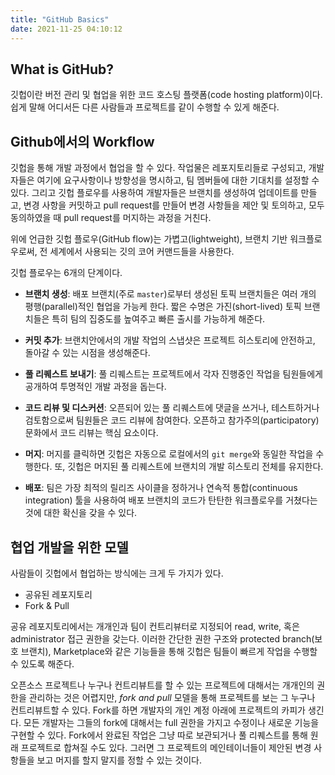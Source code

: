```yaml
---
title: "GitHub Basics"
date: 2021-11-25 04:10:12
---
```


## What is GitHub?

깃헙이란 버전 관리 및 협업을 위한 코드 호스팅 플랫폼(code hosting platform)이다. 쉽게 말해 어디서든 다른 사람들과 프로젝트를 같이 수행할 수 있게 해준다.

## Github에서의 Workflow

깃헙을 통해 개발 과정에서 협업을 할 수 있다. 작업물은 레포지토리들로 구성되고, 개발자들은 여기에 요구사항이나 방향성을 명시하고, 팀 멤버들에 대한 기대치를 설정할 수 있다. 그리고 깃헙 플로우를 사용하여 개발자들은 브랜치를 생성하여 업데이트를 만들고, 변경 사항을 커밋하고 pull request를 만들어 변경 사항들을 제안 및 토의하고, 모두 동의하였을 때 pull request를 머지하는 과정을 거친다.

위에 언급한 깃헙 플로우(GitHub flow)는 가볍고(lightweight), 브랜치 기반 워크플로우로써, 전 세계에서 사용되는 깃의 코어 커맨드들을 사용한다.

깃헙 플로우는 6개의 단계이다.

- **브랜치 생성**: 배포 브랜치(주로 `master`)로부터 생성된 토픽 브랜치들은 여러 개의 평행(parallel)적인 협업을 가능케 한다. 짧은 수명은 가진(short-lived) 토픽 브랜치들은 특히 팀의 집중도를 높여주고 빠른 출시를 가능하게 해준다.

- **커밋 추가**: 브랜치안에서의 개발 작업의 스냅샷은 프로젝트 히스토리에 안전하고, 돌아갈 수 있는 시점을 생성해준다.

- **풀 리퀘스트 보내기**: 풀 리퀘스트는 프로젝트에서 각자 진행중인 작업을 팀원들에게 공개하여 투명적인 개발 과정을 돕는다.

- **코드 리뷰 및 디스커션**: 오픈되어 있는 풀 리퀘스트에 댓글을 쓰거나, 테스트하거나 검토함으로써 팀원들은 코드 리뷰에 참여한다. 오픈하고 참가주의(participatory) 문화에서 코드 리뷰는 핵심 요소이다.

- **머지**: 머지를 클릭하면 깃헙은 자동으로 로컬에서의 `git merge`와 동일한 작업을 수행한다. 또, 깃헙은 머지된 풀 리퀘스트에 브랜치의 개발 히스토리 전체를 유지한다.

- **배포**: 팀은 가장 최적의 릴리즈 사이클을 정하거나 연속적 통합(continuous integration) 툴을 사용하여 배포 브랜치의 코드가 탄탄한 워크플로우를 거쳤다는 것에 대한 확신을 갖을 수 있다.

## 협업 개발을 위한 모델

사람들이 깃헙에서 협업하는 방식에는 크게 두 가지가 있다.

- 공유된 레포지토리
- Fork & Pull

공유 레포지토리에서는 개개인과 팀이 컨트리뷰터로 지정되어 read, write, 혹은 administrator 접근 권한을 갖는다. 이러한 간단한 권한 구조와 protected branch(보호 브랜치), Marketplace와 같은 기능들을 통해 깃헙은 팀들이 빠르게 작업을 수행할 수 있도록 해준다.

오픈소스 프로젝트나 누구나 컨트리뷰트를 할 수 있는 프로젝트에 대해서는 개개인의 권한을 관리하는 것은 어렵지만, *fork and pull* 모델을 통해 프로젝트를 보는 그 누구나 컨트리뷰트할 수 있다.
Fork를 하면 개발자의 개인 계정 아래에 프로젝트의 카피가 생긴다. 모든 개발자는 그들의 fork에 대해서는 full 권한을 가지고 수정이나 새로운 기능을 구현할 수 있다. Fork에서 완료된 작업은 그냥 따로 보관되거나 풀 리퀘스트를 통해 원래 프로젝트로 합쳐질 수도 있다. 그러면 그 프로젝트의 메인테이너들이 제안된 변경 사항들을 보고 머지를 할지 말지를 정할 수 있는 것이다.
